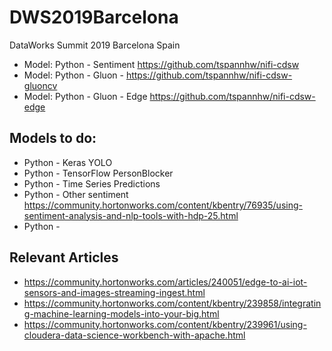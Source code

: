 # DWS2019Barcelona
DataWorks Summit 2019 Barcelona Spain


* Model:   Python - Sentiment https://github.com/tspannhw/nifi-cdsw
* Model:   Python - Gluon - https://github.com/tspannhw/nifi-cdsw-gluoncv
* Model:   Python - Gluon - Edge https://github.com/tspannhw/nifi-cdsw-edge

## Models to do:

* Python - Keras YOLO
* Python - TensorFlow PersonBlocker
* Python - Time Series Predictions
* Python - Other sentiment https://community.hortonworks.com/content/kbentry/76935/using-sentiment-analysis-and-nlp-tools-with-hdp-25.html
* Python - 

## Relevant Articles

* https://community.hortonworks.com/articles/240051/edge-to-ai-iot-sensors-and-images-streaming-ingest.html
* https://community.hortonworks.com/content/kbentry/239858/integrating-machine-learning-models-into-your-big.html
* https://community.hortonworks.com/content/kbentry/239961/using-cloudera-data-science-workbench-with-apache.html


